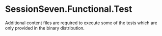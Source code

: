 # SessionSeven.Functional.Test

Additional content files are required to execute some of the tests which are only provided in the binary distribution.




